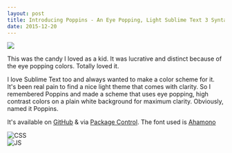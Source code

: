 ```yaml
---
layout: post
title: Introducing Poppins - An Eye Popping, Light Sublime Text 3 Syntax Theme
date: 2015-12-20
---
```


<img class="human-photo" src="/assets/images/2015/12/poppins.avif">

This was the candy I loved as a kid. It was lucrative and distinct because of the eye popping colors. Totally loved it.

I love Sublime Text too and always wanted to make a color scheme for it. It's been real pain to find a nice light theme that comes with clarity. So I remembered Poppins and made a scheme that uses eye popping, high contrast colors on a plain white background for maximum clarity. Obviously, named it Poppins.

It's available on [GitHub](https://github.com/praveenpuglia/color_scheme_poppins) & via [Package Control](https://packagecontrol.io/packages/Poppins%20-%20Color%20Scheme). The font used is [Ahamono](https://www.behance.net/gallery/19532783/AhamonoMonospaced)

![CSS](/assets/images/2015/12/poppins-shot-css.avif)  
![JS](/assets/images/2015/12/poppins-shot-js.avif)
